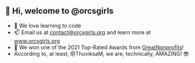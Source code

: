 ## 👋 Hi, welcome to @orcsgirls

- 👀 We love learning to code
- 📫 Email us at contact@orcsgirls.org and learn more at www.orcsgirls.org
- 🥇 We won one of the 2021 Top-Rated Awards from [GreatNonprofits](https://greatnonprofits.org/org/oak-ridge-computer-science-girls)!
- According to, at least, @ThuviksaM, we are, technically, AMAZING! 😎
